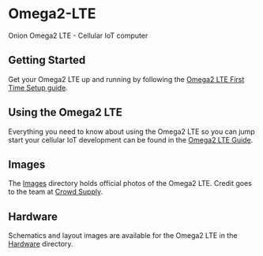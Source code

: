 # Omega2-LTE
Onion Omega2 LTE - Cellular IoT computer

## Getting Started

Get your Omega2 LTE up and running by following the [Omega2 LTE First Time Setup guide](https://onion.io/omega2-lte-guide/#getstarted). 

## Using the Omega2 LTE

Everything you need to know about using the Omega2 LTE so you can jump start your cellular IoT development can be found in the [Omega2 LTE Guide](https://onion.io/omega2-lte-guide/#doing-things).

## Images

The [Images](./Images) directory holds official photos of the Omega2 LTE. Credit goes to the team at [Crowd Supply](https://www.crowdsupply.com/).

## Hardware

Schematics and layout images are available for the Omega2 LTE in the [Hardware](./Hardware) directory.

